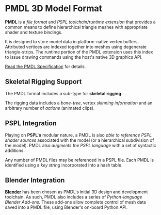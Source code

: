 PMDL 3D Model Format
====================

**PMDL** is a *file format* and *PSPL toolchain/runtime extension* that
provides a common means to define hierarchical triangle meshes with
appropriate shader and texture bindings. 

It is designed to store model data in platform-native vertex buffers.
Attributed vertices are indexed together into meshes using degenerate triangle-strips. 
The runtime portion of the PMDL extension uses this index to issue drawing commands 
using the host's native 3D graphics API. 

[Read the PMDL Specification](https://github.com/jackoalan/PSPL/blob/master/Extensions/PMDLFormat/Specification.md) 
for details. 


Skeletal Rigging Support
------------------------

The PMDL format includes a sub-type for **skeletal rigging**. 

The rigging data includes a *bone-tree*, vertex *skinning information* and
an arbitrary number of *actions* (animated clips). 


PSPL Integration
----------------

Playing on **PSPL's** modular nature, a PMDL is also *able to reference PSPL shader 
sources* associated with the model (or a hierarchical subdivision of the model). 
PMDL also *augments the PSPL language* with a set of syntactic additions. 

Any number of PMDL files may be referenced in a PSPL file. Each PMDL is identified
using a *key string* incorporated into a hash table. 


Blender Integration
-------------------

[**Blender**](http://blender.org) has been chosen as PMDL's initial 3D design and
development toolchain. As such, PMDL also includes a series of *Python-language Blender
Add-ons*. These add-ons allow complete control of mesh data saved into a PMDL
file, using Blender's on-board Python API. 
